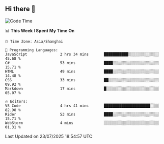 ## Hi there 👋

<!--START_SECTION:waka-->
![Code Time](http://img.shields.io/badge/Code%20Time-10%20hrs%2045%20mins-blue)

📊 **This Week I Spent My Time On** 

```text
🕑︎ Time Zone: Asia/Shanghai

💬 Programming Languages: 
JavaScript               2 hrs 34 mins       ███████████░░░░░░░░░░░░░░   45.68 % 
C#                       53 mins             ████░░░░░░░░░░░░░░░░░░░░░   15.71 % 
HTML                     49 mins             ████░░░░░░░░░░░░░░░░░░░░░   14.48 % 
CSS                      33 mins             ██░░░░░░░░░░░░░░░░░░░░░░░   09.92 % 
Markdown                 17 mins             █░░░░░░░░░░░░░░░░░░░░░░░░   05.07 % 

🔥 Editors: 
VS Code                  4 hrs 41 mins       █████████████████████░░░░   82.98 % 
Rider                    53 mins             ████░░░░░░░░░░░░░░░░░░░░░   15.71 % 
WebStorm                 4 mins              ░░░░░░░░░░░░░░░░░░░░░░░░░   01.31 % 
```


 Last Updated on 23/07/2025 18:54:57 UTC
<!--END_SECTION:waka-->
